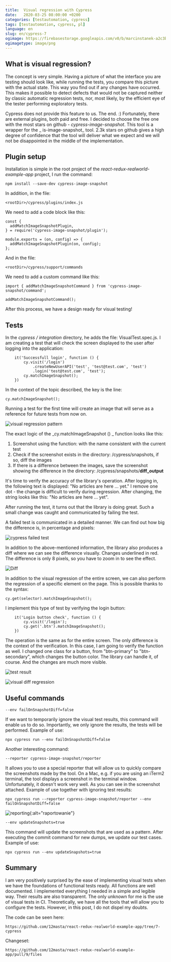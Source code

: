 ```yaml
---
title:  Visual regression with Cypress
date:   2020-03-25 08:00:00 +0200
categories: [testautomation, cypress]
tags: [testautomation, cypress, pl]
language: en
slug: en/cypress-7
ogimage: https://firebasestorage.googleapis.com/v0/b/marcinstanek-a2c3b.appspot.com/o/2020-03-29-cypress-visual-regression%2Fpost_cover.png?alt=media&token=0c3c0db2-1c8c-48c7-8b3c-c4a49eaf3dda
ogimagetype: image/png
---
```


## What is visual regression?

The concept is very simple. Having a picture of what the interface you are testing should look like, while running the tests, you compare this picture with the actual state. This way you find out if any changes have occurred. This makes it possible to detect defects that would not be captured neither by classic automatic regression tests, nor, most likely, by the efficient eye of the tester performing exploratory tests.

Cypress does not provide this feature to us. The end. :) Fortunately, there are external plugins, both paid and free. I decided to choose the free one with the most stars on github - _cypress-image-snapshot_. This tool is a wrapper for the _ is-image-snapshot_ tool. 2.3k stars on github gives a high degree of confidence that the tool will deliver what we expect and we will not be disappointed in the middle of the implementation.

## Plugin setup

Installation is simple in the root project of the _react-redux-realworld-example-app_ project, I run the command:

    npm install --save-dev cypress-image-snapshot

In addition, in the file:

    <rootDir>/cypress/plugins/index.js

We need to add a code block like this:

```
const {
  addMatchImageSnapshotPlugin,
} = require('cypress-image-snapshot/plugin');

module.exports = (on, config) => {
  addMatchImageSnapshotPlugin(on, config);
};
```

And in the file:

    <rootDir>/cypress/support/commands

We need to add a custom command like this:

```
import { addMatchImageSnapshotCommand } from 'cypress-image-snapshot/command';

addMatchImageSnapshotCommand();
```

After this process, we have a design ready for visual testing!

## Tests

In the _cypress / integration_ directory, he adds the file: VisualTest.spec.js. I am creating a test that will check the screen displayed to the user after logging into the application:

```
    it('Successfull login', function () {
        cy.visit('/login')
            .createNewUserAPI('test', 'test@test.com', 'test')
            .login('test@test.com', 'test');
        cy.matchImageSnapshot();
    })
```

In the context of the topic described, the key is the line:

    cy.matchImageSnapshot();

Running a test for the first time will create an image that will serve as a reference for future tests from now on.

![visual regression pattern](https://firebasestorage.googleapis.com/v0/b/marcinstanek-a2c3b.appspot.com/o/2020-03-29-cypress-visual-regression%2Fcypress-7-1.png?alt=media&token=d1d32cff-efec-4220-8b7c-b58dbd5beb32)

The exact logic of the _cy.matchImageSnapshot () _ function looks like this:

1. Screenshot using the function: with the name consistent with the current test
1. Check if the screenshot exists in the directory: <rootDir>/cypress/snapshots, if so, diff the images
1. If there is a difference between the images, save the screenshot showing the difference in the directory: <rootDir>/cypress/snapshots/__diff_output__

It's time to verify the accuracy of the library's operation. After logging in, the following text is displayed: "No articles are here ... yet."
I remove one dot - the change is difficult to verify during regression. After changing, the string looks like this: "No articles are here ... yet".

After running the test, it turns out that the library is doing great. Such a small change was caught and communicated by failing the test.

A failed test is communicated in a detailed manner. We can find out how big the difference is, in percentage and pixels:

![cypress failed test](https://firebasestorage.googleapis.com/v0/b/marcinstanek-a2c3b.appspot.com/o/2020-03-29-cypress-visual-regression%2Fcypress-7-2.png?alt=media&token=96fdbe41-8730-4a28-ae39-6418451ee5ee)

In addition to the above-mentioned information, the library also produces a diff where we can see the difference visually. Changes underlined in red. The difference is only 8 pixels, so you have to zoom in to see the effect.

![Diff](https://firebasestorage.googleapis.com/v0/b/marcinstanek-a2c3b.appspot.com/o/2020-03-29-cypress-visual-regression%2Fcypress-7-3.png?alt=media&token=7150c4ad-2b58-4077-8ed0-6827d5c6ae79)

In addition to the visual regression of the entire screen, we can also perform the regression of a specific element on the page. This is possible thanks to the syntax:

    cy.get(selector).matchImageSnapshot();

I implement this type of test by verifying the login button:

```
    it('Login button check', function () {
        cy.visit('/login');
        cy.get('.btn').matchImageSnapshot();
    })
```

The operation is the same as for the entire screen. The only difference is the context of the verification. In this case, I am going to verify the function as well. I changed one class for a button, from "btn-primary" to "btn-secondary", which changes the button color. The library can handle it, of course. And the changes are much more visible.

![test result](https://firebasestorage.googleapis.com/v0/b/marcinstanek-a2c3b.appspot.com/o/2020-03-29-cypress-visual-regression%2Fcypress-7-4.png?alt=media&token=16378f70-751c-4306-ad50-3f3a458bbfb9)

![visual diff regression](https://firebasestorage.googleapis.com/v0/b/marcinstanek-a2c3b.appspot.com/o/2020-03-29-cypress-visual-regression%2Fcypress-7-5.png?alt=media&token=c0951868-9eb3-4266-9b4c-ce11424a6970)

## Useful commands

    --env failOnSnapshotDiff=false

If we want to temporarily ignore the visual test results, this command will enable us to do so. Importantly, we only ignore the results, the tests will be performed. Example of use:

    npx cypress run --env failOnSnapshotDiff=false

Another interesting command:

    --reporter cypress-image-snapshot/reporter

It allows you to use a special reporter that will allow us to quickly compare the screenshots made by the tool. On a Mac, e.g. if you are using an iTerm2 terminal, the tool displays a screenshot in the terminal window. Unfortunately, it doesn't work very well. As you can see in the screenshot attached. Example of use together with ignoring test results:

    npx cypress run --reporter cypress-image-snapshot/reporter --env failOnSnapshotDiff=false

![reporting](https://firebasestorage.googleapis.com/v0/b/marcinstanek-a2c3b.appspot.com/o/2020-03-29-cypress-visual-regression%2Fcypress-7-6.png?alt=media&token=0d9f2937-7778-4393-914f-f2fc6d594e78){:alt="raportowanie"}

    --env updateSnapshots=true

This command will update the screenshots that are used as a pattern. After executing the commit command for new dumps, we update our test cases. Example of use:

    npx cypress run --env updateSnapshots=true

## Summary

I am very positively surprised by the ease of implementing visual tests when we have the foundations of functional tests ready. All functions are well documented. I implemented everything I needed in a simple and legible way. Their results are also transparent. The only unknown for me is the use of visual tests in CI. Theoretically, we have all the tools that will allow you to configure the tests. However, in this post, I do not dispel my doubts.

The code can be seen here:

    https://github.com/12masta/react-redux-realworld-example-app/tree/7-cypress

Changeset:

    https://github.com/12masta/react-redux-realworld-example-app/pull/9/files
